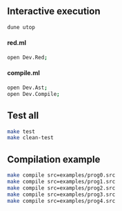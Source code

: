 ## Interactive execution
```bash
dune utop
```

#### red.ml
```bash
open Dev.Red;
```

#### compile.ml
```bash
open Dev.Ast;
open Dev.Compile;
```


## Test all
```bash
make test
make clean-test
```

## Compilation example
```bash
make compile src=examples/prog0.src
make compile src=examples/prog1.src
make compile src=examples/prog2.src
make compile src=examples/prog3.src
make compile src=examples/prog4.src
```
